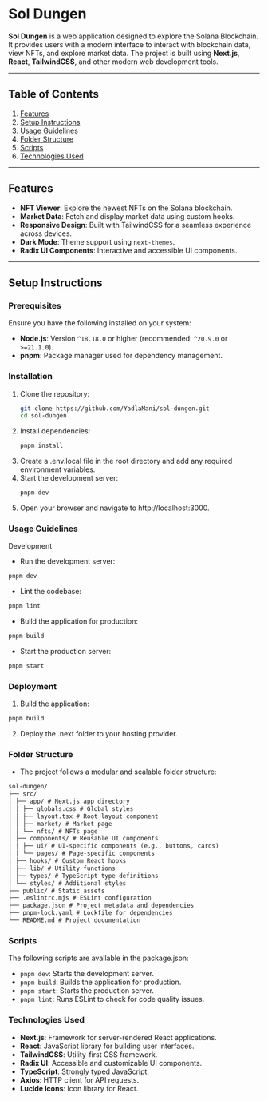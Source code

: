 # Sol Dungen

**Sol Dungen** is a web application designed to explore the Solana Blockchain. It provides users with a modern interface to interact with blockchain data, view NFTs, and explore market data. The project is built using **Next.js**, **React**, **TailwindCSS**, and other modern web development tools.

---

## Table of Contents

1. [Features](#features)
2. [Setup Instructions](#setup-instructions)
3. [Usage Guidelines](#usage-guidelines)
4. [Folder Structure](#folder-structure)
5. [Scripts](#scripts)
6. [Technologies Used](#technologies-used)

---

## Features

- **NFT Viewer**: Explore the newest NFTs on the Solana blockchain.
- **Market Data**: Fetch and display market data using custom hooks.
- **Responsive Design**: Built with TailwindCSS for a seamless experience across devices.
- **Dark Mode**: Theme support using `next-themes`.
- **Radix UI Components**: Interactive and accessible UI components.

---

## Setup Instructions

### Prerequisites

Ensure you have the following installed on your system:

- **Node.js**: Version `^18.18.0` or higher (recommended: `^20.9.0` or `>=21.1.0`).
- **pnpm**: Package manager used for dependency management.

### Installation

1. Clone the repository:
   ```bash
   git clone https://github.com/YadlaMani/sol-dungen.git
   cd sol-dungen
   ```
2. Install dependencies:
   ```bash
   pnpm install
   ```
3. Create a .env.local file in the root directory and add any required environment variables.
4. Start the development server:
   ```bash
   pnpm dev
   ```
5. Open your browser and navigate to http://localhost:3000.

### Usage Guidelines

Development

- Run the development server:

```bash
pnpm dev
```

- Lint the codebase:

```bash
pnpm lint
```

- Build the application for production:

```bash
pnpm build
```

- Start the production server:

```bash
pnpm start
```

### Deployment

1. Build the application:

```bash
pnpm build
```

2. Deploy the .next folder to your hosting provider.

### Folder Structure

- The project follows a modular and scalable folder structure:

```markdown
sol-dungen/
├── src/
│ ├── app/ # Next.js app directory
│ │ ├── globals.css # Global styles
│ │ ├── layout.tsx # Root layout component
│ │ ├── market/ # Market page
│ │ └── nfts/ # NFTs page
│ ├── components/ # Reusable UI components
│ │ ├── ui/ # UI-specific components (e.g., buttons, cards)
│ │ └── pages/ # Page-specific components
│ ├── hooks/ # Custom React hooks
│ ├── lib/ # Utility functions
│ ├── types/ # TypeScript type definitions
│ └── styles/ # Additional styles
├── public/ # Static assets
├── .eslintrc.mjs # ESLint configuration
├── package.json # Project metadata and dependencies
├── pnpm-lock.yaml # Lockfile for dependencies
└── README.md # Project documentation
```

### Scripts

The following scripts are available in the package.json:

- `pnpm dev`: Starts the development server.
- `pnpm build`: Builds the application for production.
- `pnpm start`: Starts the production server.
- `pnpm lint`: Runs ESLint to check for code quality issues.

### Technologies Used

- **Next.js**: Framework for server-rendered React applications.
- **React**: JavaScript library for building user interfaces.
- **TailwindCSS**: Utility-first CSS framework.
- **Radix UI**: Accessible and customizable UI components.
- **TypeScript**: Strongly typed JavaScript.
- **Axios**: HTTP client for API requests.
- **Lucide Icons**: Icon library for React.

